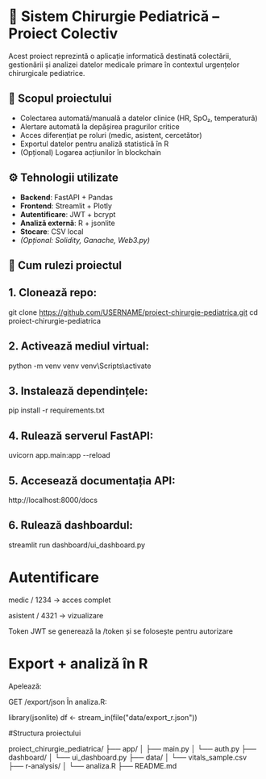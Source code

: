 # 🏥 Sistem Chirurgie Pediatrică – Proiect Colectiv

Acest proiect reprezintă o aplicație informatică destinată colectării, gestionării și analizei datelor medicale primare în contextul urgențelor chirurgicale pediatrice.

## 🎯 Scopul proiectului

- Colectarea automată/manuală a datelor clinice (HR, SpO₂, temperatură)
- Alertare automată la depășirea pragurilor critice
- Acces diferențiat pe roluri (medic, asistent, cercetător)
- Exportul datelor pentru analiză statistică în R
- (Opțional) Logarea acțiunilor în blockchain

## ⚙️ Tehnologii utilizate

- **Backend**: FastAPI + Pandas
- **Frontend**: Streamlit + Plotly
- **Autentificare**: JWT + bcrypt
- **Analiză externă**: R + jsonlite
- **Stocare**: CSV local
- *(Opțional: Solidity, Ganache, Web3.py)*

## 🚀 Cum rulezi proiectul

## 1. Clonează repo:

git clone https://github.com/USERNAME/proiect-chirurgie-pediatrica.git
cd proiect-chirurgie-pediatrica

## 2. Activează mediul virtual:

python -m venv venv
venv\Scripts\activate

## 3. Instalează dependințele:

pip install -r requirements.txt

## 4. Rulează serverul FastAPI:

uvicorn app.main:app --reload

## 5. Accesează documentația API:

http://localhost:8000/docs

## 6. Rulează dashboardul:

streamlit run dashboard/ui_dashboard.py

# Autentificare
medic / 1234 → acces complet

asistent / 4321 → vizualizare

Token JWT se generează la /token și se folosește pentru autorizare

# Export + analiză în R
Apelează:

GET /export/json
În analiza.R:

library(jsonlite)
df <- stream_in(file("data/export_r.json"))

#Structura proiectului


proiect_chirurgie_pediatrica/
├── app/
│   ├── main.py
│   └── auth.py
├── dashboard/
│   └── ui_dashboard.py
├── data/
│   └── vitals_sample.csv
├── r-analysis/
│   └── analiza.R
├── README.md

